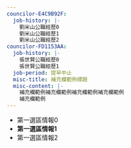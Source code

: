 ```yaml
---
councilor-E4C9B92F:
  job-history: |-
    劉米山公職經歷0
    劉米山公職經歷1
    劉米山公職經歷2
councilor-FD1153AA:
  job-history: |-
    張世賢公職經歷0
    張世賢公職經歷1
  job-period: 提早中止
  misc-title: 補充欄範例標題
  misc-content: |-
    補充欄範例補充欄範例補充欄範例補充欄範例
    補充欄範例
---
```



* 第一選區情報0
* **第一選區情報1**
* 第一選區情報2
